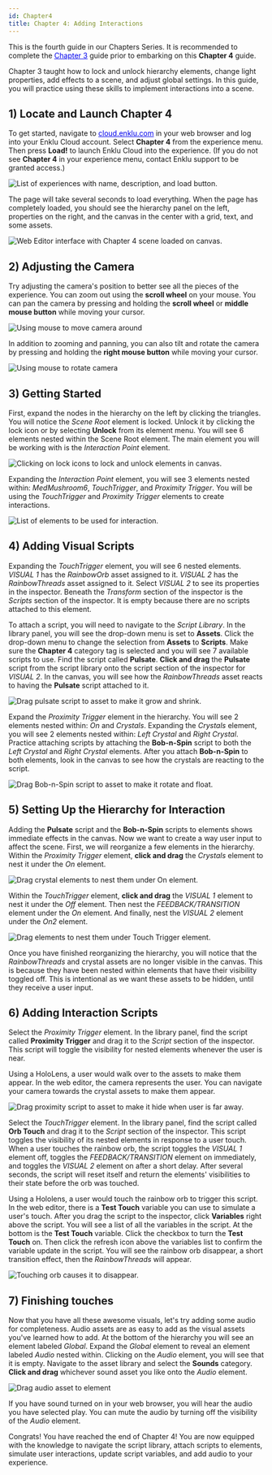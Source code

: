 ```yaml
---
id: Chapter4
title: Chapter 4: Adding Interactions
---
```


This is the fourth guide in our Chapters Series. It is recommended to complete the <a style="color:#0000ee" href="/documentation/live/latest/docs/ChaptersSeries/Chapter3" target="\_blank"><u>Chapter 3</u></a> guide prior to embarking on this **Chapter 4** guide.

Chapter 3 taught how to lock and unlock hierarchy elements, change light properties, add effects to a scene, and adjust global settings. In this guide, you will practice using these skills to implement interactions into a scene.

## 1) Locate and Launch Chapter 4

To get started, navigate to <a style="color:#0000ee" href="https://cloud.enklu.com/" target="\_blank"><u>cloud.enklu.com</u></a> in your web browser and log into your Enklu Cloud account. Select **Chapter 4** from the experience menu. Then press **Load!** to launch Enklu Cloud into the experience. (If you do not see **Chapter 4** in your experience menu, contact Enklu support to be granted access.)

![List of experiences with name, description, and load button.](/documentation/live/latest/img/product/Chapter4_MyExperiences.png)

The page will take several seconds to load everything. When the page has completely loaded, you should see the hierarchy panel on the left, properties on the right, and the canvas in the center with a grid, text, and some assets.

![Web Editor interface with Chapter 4 scene loaded on canvas.](/documentation/live/latest/img/product/Chapter4_Main.png)

## 2) Adjusting the Camera

Try adjusting the camera's position to better see all the pieces of the experience. You can zoom out using the **scroll wheel** on your mouse. You can pan the camera by pressing and holding the **scroll wheel** or **middle mouse button** while moving your cursor.

![Using mouse to move camera around](/documentation/live/latest/img/product/Chapter4_AdjustCamera.gif)

In addition to zooming and panning, you can also tilt and rotate the camera by pressing and holding the **right mouse button** while moving your cursor.

![Using mouse to rotate camera](/documentation/live/latest/img/product/Chapter4_CameraRotate.gif)

## 3) Getting Started

First, expand the nodes in the hierarchy on the left by clicking the triangles. You will notice the *Scene Root* element is locked. Unlock it by clicking the lock icon or by selecting **Unlock** from its element menu. You will see 6 elements nested within the Scene Root element. The main element you will be working with is the *Interaction Point* element.

![Clicking on lock icons to lock and unlock elements in canvas.](/documentation/live/latest/img/product/Chapter4_HierarchyUnlock.gif)

Expanding the *Interaction Point* element, you will see 3 elements nested within: *MedMushroom6*, *TouchTrigger*, and *Proximity Trigger*. You will be using the *TouchTrigger* and *Proximity Trigger* elements to create interactions.

![List of elements to be used for interaction.](/documentation/live/latest/img/product/Chapter4_HierarchyInteractionPoint.gif)

## 4) Adding Visual Scripts

Expanding the *TouchTrigger* element, you will see 6 nested elements. *VISUAL 1* has the *RainbowOrb* asset assigned to it. *VISUAL 2* has the *RainbowThreads* asset assigned to it. Select *VISUAL 2* to see its properties in the inspector. Beneath the *Transform* section of the inspector is the *Scripts* section of the inspector. It is empty because there are no scripts attached to this element.

To attach a script, you will need to navigate to the *Script Library*. In the library panel, you will see the drop-down menu is set to **Assets**. Click the drop-down menu to change the selection from **Assets** to **Scripts**. Make sure the **Chapter 4** category tag is selected and you will see 7 available scripts to use. Find the script called **Pulsate**. **Click and drag** the **Pulsate** script from the script library onto the script section of the inspector for *VISUAL 2*. In the canvas, you will see how the *RainbowThreads* asset reacts to having the **Pulsate** script attached to it.

![Drag pulsate script to asset to make it grow and shrink.](/documentation/live/latest/img/product/Chapter4_AttachPulsate.gif)

Expand the *Proximity Trigger* element in the hierarchy. You will see 2 elements nested within: *On* and *Crystals*. Expanding the *Crystals* element, you will see 2 elements nested within: *Left Crystal* and *Right Crystal*. Practice attaching scripts by attaching the **Bob-n-Spin** script to both the *Left Crystal* and *Right Crystal* elements. After you attach **Bob-n-Spin** to both elements, look in the canvas to see how the crystals are reacting to the script.

![Drag Bob-n-Spin script to asset to make it rotate and float.](/documentation/live/latest/img/product/Chapter4_AttachBobnSpin.gif)

## 5) Setting Up the Hierarchy for Interaction

Adding the **Pulsate** script and the **Bob-n-Spin** scripts to elements shows immediate effects in the canvas. Now we want to create a way user input to affect the scene. First, we will reorganize a few elements in the hierarchy. Within the *Proximity Trigger* element, **click and drag** the *Crystals* element to nest it under the *On* element.

![Drag crystal elements to nest them under On element.](/documentation/live/latest/img/product/Chapter4_HierarchyCrystals.gif)

Within the *TouchTrigger* element, **click and drag** the *VISUAL 1* element to nest it under the *Off* element. Then nest the *FEEDBACK/TRANSITION* element under the *On* element. And finally, nest the *VISUAL 2* element under the *On2* element.

![Drag elements to nest them under Touch Trigger element.](/documentation/live/latest/img/product/Chapter4_HierarchyTouchTrigger.gif)

Once you have finished reorganizing the hierarchy, you will notice that the *RainbowThreads* and crystal assets are no longer visible in the canvas. This is because they have been nested within elements that have their visibility toggled off. This is intentional as we want these assets to be hidden, until they receive a user input.


## 6) Adding Interaction Scripts

Select the *Proximity Trigger* element. In the library panel, find the script called **Proximity Trigger** and drag it to the *Script* section of the inspector. This script will toggle the visibility for nested elements whenever the user is near.

Using a HoloLens, a user would walk over to the assets to make them appear. In the web editor, the camera represents the user. You can navigate your camera towards the crystal assets to make them appear.

![Drag proximity script to asset to make it hide when user is far away.](/documentation/live/latest/img/product/Chapter4_ProximityTriggerScript.gif)


Select the *TouchTrigger* element. In the library panel, find the script called **Orb Touch** and drag it to the *Script* section of the inspector. This script toggles the visibility of its nested elements in response to a user touch. When a user touches the rainbow orb, the script toggles the *VISUAL 1* element off, toggles the *FEEDBACK/TRANSITION* element on immediately, and toggles the *VISUAL 2* element on after a short delay. After several seconds, the script will reset itself and return the elements' visibilities to their state before the orb was touched.

Using a Hololens, a user would touch the rainbow orb to trigger this script. In the web editor, there is a **Test Touch** variable you can use to simulate a user's touch. After you drag the script to the inspector, click **Variables** right above the script. You will see a list of all the variables in the script. At the bottom is the **Test Touch** variable. Click the checkbox to turn the **Test Touch** on. Then click the refresh icon above the variables list to confirm the variable update in the script. You will see the rainbow orb disappear, a short transition effect, then the *RainbowThreads* will appear.

![Touching orb causes it to disappear.](/documentation/live/latest/img/product/Chapter4_OrbTouch.gif)


## 7) Finishing touches

Now that you have all these awesome visuals, let's try adding some audio for completeness. Audio assets are as easy to add as the visual assets you've learned how to add. At the bottom of the hierarchy you will see an element labeled *Global*. Expand the *Global* element to reveal an element labeled *Audio* nested within. Clicking on the *Audio* element, you will see that it is empty. Navigate to the asset library and select the **Sounds** category. **Click and drag** whichever sound asset you like onto the *Audio* element.

![Drag audio asset to element](/documentation/live/latest/img/product/Chapter4_Audio.gif)


If you have sound turned on in your web browser, you will hear the audio you have selected play. You can mute the audio by turning off the visibility of the *Audio* element.

Congrats! You have reached the end of Chapter 4! You are now equipped with the knowledge to navigate the script library, attach scripts to elements, simulate user interactions, update script variables, and add audio to your experience.